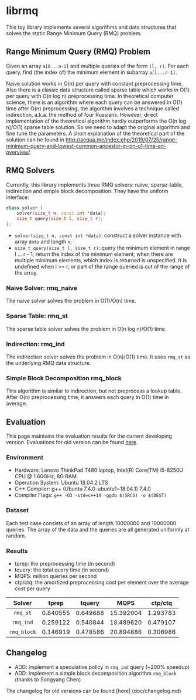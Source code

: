 # librmq

This toy library implements several algorithms and data structures that solves the static Range Minimum Query (RMQ) problem.

## Range Minimum Query (RMQ) Problem

Given an array `a[0...n-1]` and multiple queries of the form `(l, r)`. For each query, find (the index of) the minimum element in subarray `a[l...r-1]`.

Naive solution works in O(n) per query with constant preprocessing time. Also there is a classic data structure called sparse table which works in O(1) per query with O(n log n) preprocessing time. In theoretical computer science, there is an algorithm where each query can be answered in O(1) time after O(n) preprocessing; the algorithm involves a technique called indirection, a.k.a. the method of four Russians. However, direct implementation of the theoretical algorithm hardly outperforms the O(n log n)/O(1) sparse table solution. So we need to adapt the original algorithm and fine tune the parameters. A short explanation of the theoretical part of the solution can be found in http://aequa.me/index.php/2019/07/25/range-minimum-query-and-lowest-common-ancestor-in-on-o1-time-an-overview/.

## RMQ Solvers

Currently, this library implements three RMQ solvers: naive, sparse-table, indirection and simple block decomposition. They have the uniform interface:

``` c++
class solver {
    solver(size_t n, const int *data);
    size_t query(size_t l, size_t r);
};
```

- `solver(size_t n, const int *data)`: construct a solver instance with array `data` and length `n`;
- `size_t query(size_t l, size_t r)`: query the minimum element in range l ... r - 1, return the index of the minimum element; when there are multiple minimum elements, which index is returned is unspecified. It is undefined when l >= r, or part of the range queried is out of the range of the array.

### Naive Solver: rmq_naive

The naive solver solves the problem in O(1)/O(n) time.

### Sparse Table: rmq_st

The sparse table solver solves the problem in O(n log n)/O(1) time.

### Indirection: rmq_ind

The indirection solver solves the problem in O(n)/O(1) time. It uses `rmq_st` as the underlying RMQ data structure.

### Simple Block Decomposition rmq_block

This algorithm is similar to indirection, but not preprocess a lookup table. After O(n) preprocessing time, it answers each query in O(1) time in average.

## Evaluation

This page maintains the evaluation results for the current developing version. Evaluations for old version can be found [here](doc/eval.md).

### Environment

- Hardware: Lenovo ThinkPad T480 laptop, Intel(R) Core(TM) i5-8250U CPU 
@ 1.60GHz, 8G RAM
- Operation System: Ubuntu 18.04.2 LTS
- C++ Compiler: g++ (Ubuntu 7.4.0-ubuntu1\~18.04.1) 7.4.0
- Compiler Flags: `g++ -O3 -std=c++14 -ggdb $(SRCS) -o $(DEST)`

### Dataset

Each test case consists of an array of length 10000000 and 10000000 queries. The array of the data and the queries are all generated uniformly at random.

### Results

- tprep: the preprocessing time (in second)
- tquery: the total query time (in second)
- MQPS: million queries per second
- ctp/ctq: the amortized preprocessing cost per element over the average cost per query

Solver | tprep | tquery | MQPS | ctp/ctq
:-: | :-: | :-: | :-: | :-:
`rmq_st` | 0.840555 | 0.649688 | 15.392004 | 1.293783
`rmq_ind` | 0.259122 | 0.540844 | 18.489620 | 0.479107
`rmq_block` | 0.146919 | 0.478586 | 20.894886 | 0.306986

## Changelog

- ADD: implement a speculative policy in `rmq_ind` query (~200% speedup)
- ADD: implement a simple block decomposition algorithm `rmq_block` (thanks to Songyang Chen)

The changelog for old versions can be found [here] (doc/changelog.md)
